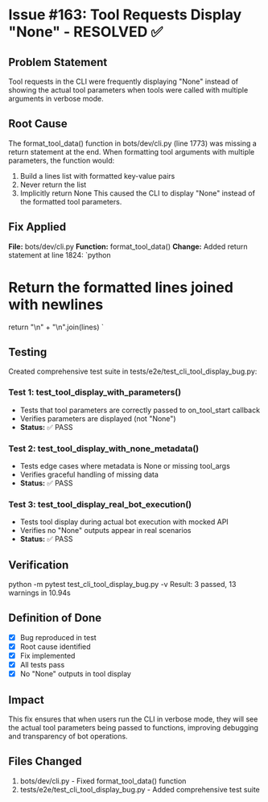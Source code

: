 # Issue #163: Tool Requests Display "None" - RESOLVED ✅
## Problem Statement
Tool requests in the CLI were frequently displaying "None" instead of showing the actual tool parameters when tools were called with multiple arguments in verbose mode.
## Root Cause
The format_tool_data() function in bots/dev/cli.py (line 1773) was missing a return statement at the end. When formatting tool arguments with multiple parameters, the function would:
1. Build a lines list with formatted key-value pairs
2. Never return the list
3. Implicitly return None
This caused the CLI to display "None" instead of the formatted tool parameters.
## Fix Applied
**File:** bots/dev/cli.py
**Function:** format_tool_data()
**Change:** Added return statement at line 1824:
`python
# Return the formatted lines joined with newlines
return "\n" + "\n".join(lines)
`
## Testing
Created comprehensive test suite in tests/e2e/test_cli_tool_display_bug.py:
### Test 1: test_tool_display_with_parameters()
- Tests that tool parameters are correctly passed to on_tool_start callback
- Verifies parameters are displayed (not "None")
- **Status:** ✅ PASS
### Test 2: test_tool_display_with_none_metadata()
- Tests edge cases where metadata is None or missing tool_args
- Verifies graceful handling of missing data
- **Status:** ✅ PASS
### Test 3: test_tool_display_real_bot_execution()
- Tests tool display during actual bot execution with mocked API
- Verifies no "None" outputs appear in real scenarios
- **Status:** ✅ PASS
## Verification
python -m pytest test_cli_tool_display_bug.py -v
Result: 3 passed, 13 warnings in 10.94s
## Definition of Done
- [x] Bug reproduced in test
- [x] Root cause identified
- [x] Fix implemented
- [x] All tests pass
- [x] No "None" outputs in tool display
## Impact
This fix ensures that when users run the CLI in verbose mode, they will see the actual tool parameters being passed to functions, improving debugging and transparency of bot operations.
## Files Changed
1. bots/dev/cli.py - Fixed format_tool_data() function
2. tests/e2e/test_cli_tool_display_bug.py - Added comprehensive test suite
